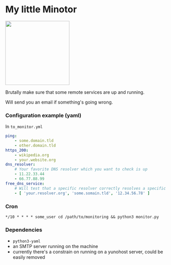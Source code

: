 # My little Minotor

<img src="https://storage.opensea.io/0x71c118b00759b0851785642541ceb0f4ceea0bd5/13-1550172581.png" width="200" height="200" />

Brutally make sure that some remote services are up and running. 

Will send you an email if something's going wrong.


### Configuration example (yaml)

In `to_monitor.yml`

```yaml
ping:
    - some.domain.tld
    - other.domain.tld
https_200:
    - wikipedia.org
    - your.website.org
dns_resolver:
    # Your favorite DNS resolver which you want to check is up
    - 11.22.33.44
    - 66.77.88.99
free_dns_service:
    # Will test that a specific resolver correctly resolves a specific domain
    - [ 'your.resolver.org', 'some.somain.tld', '12.34.56.78' ]
```

### Cron

```cron
*/10 * * * * some_user cd /path/to/monitoring && python3 monitor.py
```

### Dependencies

- `python3-yaml`
- an SMTP server running on the machine
- currently there's a constrain on running on a yunohost server, could be easily removed
